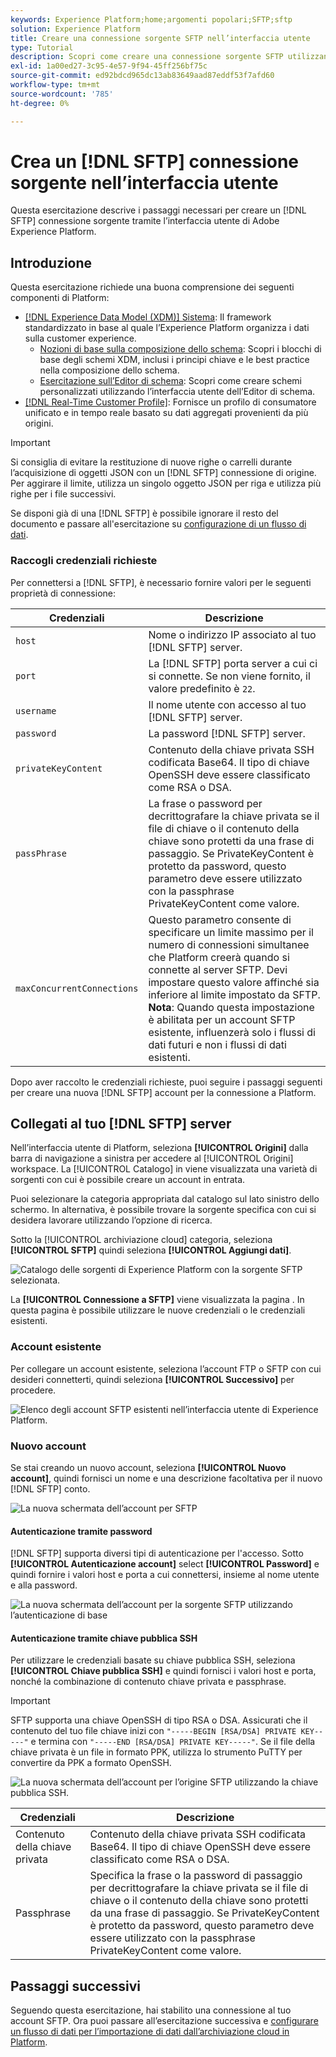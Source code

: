 ```yaml
---
keywords: Experience Platform;home;argomenti popolari;SFTP;sftp
solution: Experience Platform
title: Creare una connessione sorgente SFTP nell’interfaccia utente
type: Tutorial
description: Scopri come creare una connessione sorgente SFTP utilizzando l’interfaccia utente Adobe Experience Platform.
exl-id: 1a00ed27-3c95-4e57-9f94-45ff256bf75c
source-git-commit: ed92bdcd965dc13ab83649aad87eddf53f7afd60
workflow-type: tm+mt
source-wordcount: '785'
ht-degree: 0%

---
```


# Crea un [!DNL SFTP] connessione sorgente nell’interfaccia utente

Questa esercitazione descrive i passaggi necessari per creare un [!DNL SFTP] connessione sorgente tramite l’interfaccia utente di Adobe Experience Platform.

## Introduzione

Questa esercitazione richiede una buona comprensione dei seguenti componenti di Platform:

* [[!DNL Experience Data Model (XDM)] Sistema](../../../../../xdm/home.md): Il framework standardizzato in base al quale l’Experience Platform organizza i dati sulla customer experience.
   * [Nozioni di base sulla composizione dello schema](../../../../../xdm/schema/composition.md): Scopri i blocchi di base degli schemi XDM, inclusi i principi chiave e le best practice nella composizione dello schema.
   * [Esercitazione sull’Editor di schema](../../../../../xdm/tutorials/create-schema-ui.md): Scopri come creare schemi personalizzati utilizzando l’interfaccia utente dell’Editor di schema.
* [[!DNL Real-Time Customer Profile]](../../../../../profile/home.md): Fornisce un profilo di consumatore unificato e in tempo reale basato su dati aggregati provenienti da più origini.

>[!IMPORTANT]
>
>Si consiglia di evitare la restituzione di nuove righe o carrelli durante l’acquisizione di oggetti JSON con un [!DNL SFTP] connessione di origine. Per aggirare il limite, utilizza un singolo oggetto JSON per riga e utilizza più righe per i file successivi.

Se disponi già di una [!DNL SFTP] è possibile ignorare il resto del documento e passare all&#39;esercitazione su [configurazione di un flusso di dati](../../dataflow/batch/cloud-storage.md).

### Raccogli credenziali richieste

Per connettersi a [!DNL SFTP], è necessario fornire valori per le seguenti proprietà di connessione:

| Credenziali | Descrizione |
| ---------- | ----------- |
| `host` | Nome o indirizzo IP associato al tuo [!DNL SFTP] server. |
| `port` | La [!DNL SFTP] porta server a cui ci si connette. Se non viene fornito, il valore predefinito è `22`. |
| `username` | Il nome utente con accesso al tuo [!DNL SFTP] server. |
| `password` | La password [!DNL SFTP] server. |
| `privateKeyContent` | Contenuto della chiave privata SSH codificata Base64. Il tipo di chiave OpenSSH deve essere classificato come RSA o DSA. |
| `passPhrase` | La frase o password per decrittografare la chiave privata se il file di chiave o il contenuto della chiave sono protetti da una frase di passaggio. Se PrivateKeyContent è protetto da password, questo parametro deve essere utilizzato con la passphrase PrivateKeyContent come valore. |
| `maxConcurrentConnections` | Questo parametro consente di specificare un limite massimo per il numero di connessioni simultanee che Platform creerà quando si connette al server SFTP. Devi impostare questo valore affinché sia inferiore al limite impostato da SFTP. **Nota**: Quando questa impostazione è abilitata per un account SFTP esistente, influenzerà solo i flussi di dati futuri e non i flussi di dati esistenti. |

Dopo aver raccolto le credenziali richieste, puoi seguire i passaggi seguenti per creare una nuova [!DNL SFTP] account per la connessione a Platform.

## Collegati al tuo [!DNL SFTP] server

Nell’interfaccia utente di Platform, seleziona **[!UICONTROL Origini]** dalla barra di navigazione a sinistra per accedere al [!UICONTROL Origini] workspace. La [!UICONTROL Catalogo] in viene visualizzata una varietà di sorgenti con cui è possibile creare un account in entrata.

Puoi selezionare la categoria appropriata dal catalogo sul lato sinistro dello schermo. In alternativa, è possibile trovare la sorgente specifica con cui si desidera lavorare utilizzando l’opzione di ricerca.

Sotto la [!UICONTROL archiviazione cloud] categoria, seleziona **[!UICONTROL SFTP]** quindi seleziona **[!UICONTROL Aggiungi dati]**.

![Catalogo delle sorgenti di Experience Platform con la sorgente SFTP selezionata.](../../../../images/tutorials/create/sftp/catalog.png)

La **[!UICONTROL Connessione a SFTP]** viene visualizzata la pagina . In questa pagina è possibile utilizzare le nuove credenziali o le credenziali esistenti.

### Account esistente

Per collegare un account esistente, seleziona l’account FTP o SFTP con cui desideri connetterti, quindi seleziona **[!UICONTROL Successivo]** per procedere.

![Elenco degli account SFTP esistenti nell’interfaccia utente di Experience Platform.](../../../../images/tutorials/create/sftp/existing.png)

### Nuovo account

Se stai creando un nuovo account, seleziona **[!UICONTROL Nuovo account]**, quindi fornisci un nome e una descrizione facoltativa per il nuovo [!DNL SFTP] conto.

![La nuova schermata dell’account per SFTP](../../../../images/tutorials/create/sftp/new.png)

#### Autenticazione tramite password

[!DNL SFTP] supporta diversi tipi di autenticazione per l&#39;accesso. Sotto **[!UICONTROL Autenticazione account]** select **[!UICONTROL Password]** e quindi fornire i valori host e porta a cui connettersi, insieme al nome utente e alla password.

![La nuova schermata dell’account per la sorgente SFTP utilizzando l’autenticazione di base](../../../../images/tutorials/create/sftp/password.png)

#### Autenticazione tramite chiave pubblica SSH

Per utilizzare le credenziali basate su chiave pubblica SSH, seleziona **[!UICONTROL Chiave pubblica SSH]**  e quindi fornisci i valori host e porta, nonché la combinazione di contenuto chiave privata e passphrase.

>[!IMPORTANT]
>
>SFTP supporta una chiave OpenSSH di tipo RSA o DSA. Assicurati che il contenuto del tuo file chiave inizi con `"-----BEGIN [RSA/DSA] PRIVATE KEY-----"` e termina con `"-----END [RSA/DSA] PRIVATE KEY-----"`. Se il file della chiave privata è un file in formato PPK, utilizza lo strumento PuTTY per convertire da PPK a formato OpenSSH.

![La nuova schermata dell’account per l’origine SFTP utilizzando la chiave pubblica SSH.](../../../../images/tutorials/create/sftp/ssh.png)

| Credenziali | Descrizione |
| ---------- | ----------- |
| Contenuto della chiave privata | Contenuto della chiave privata SSH codificata Base64. Il tipo di chiave OpenSSH deve essere classificato come RSA o DSA. |
| Passphrase | Specifica la frase o la password di passaggio per decrittografare la chiave privata se il file di chiave o il contenuto della chiave sono protetti da una frase di passaggio. Se PrivateKeyContent è protetto da password, questo parametro deve essere utilizzato con la passphrase PrivateKeyContent come valore. |


## Passaggi successivi

Seguendo questa esercitazione, hai stabilito una connessione al tuo account SFTP. Ora puoi passare all’esercitazione successiva e [configurare un flusso di dati per l’importazione di dati dall’archiviazione cloud in Platform](../../dataflow/batch/cloud-storage.md).
